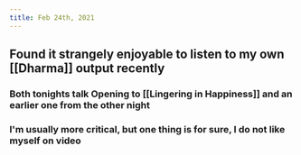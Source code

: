 ```yaml
---
title: Feb 24th, 2021
---
```


## Found it strangely enjoyable to listen to my own [[Dharma]] output recently
### Both tonights talk Opening to [[Lingering in Happiness]] and an earlier one from the other night
### I'm usually more critical, but one thing is for sure, I do not like myself on video
